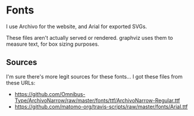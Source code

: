 # Fonts

I use Archivo for the website, and Arial for exported SVGs.

These files aren't actually served or rendered.
graphviz uses them to measure text, for box sizing purposes.

## Sources

I'm sure there's more legit sources for these fonts...
I got these files from these URLs:

* https://github.com/Omnibus-Type/ArchivoNarrow/raw/master/fonts/ttf/ArchivoNarrow-Regular.ttf
* https://github.com/matomo-org/travis-scripts/raw/master/fonts/Arial.ttf
